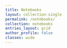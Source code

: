 ```yaml
---
title: Notebooks
layout: collection-single
permalink: /notebooks/
collection: notebooks
entries_layout: grid
author_profile: false
classes: wide
---
```

